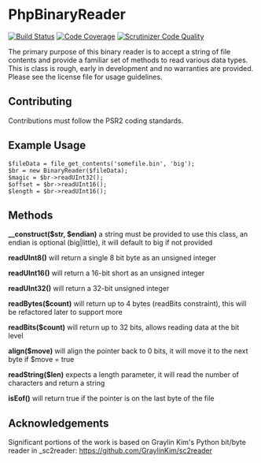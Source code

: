 PhpBinaryReader
===
[![Build Status](https://travis-ci.org/mdurrant/php-binary-reader.svg)](https://travis-ci.org/mdurrant/php-binary-reader)
[![Code Coverage](https://scrutinizer-ci.com/g/mdurrant/php-binary-reader/badges/coverage.png?b=master)](https://scrutinizer-ci.com/g/mdurrant/php-binary-reader/?branch=master)
[![Scrutinizer Code Quality](https://scrutinizer-ci.com/g/mdurrant/php-binary-reader/badges/quality-score.png?b=master)](https://scrutinizer-ci.com/g/mdurrant/php-binary-reader/?branch=master)

The primary purpose of this binary reader is to accept a string of file contents and provide a familiar set of methods
to read various data types. This is class is rough, early in development and no warranties are provided. Please see the 
license file for usage guidelines.

Contributing
---
Contributions must follow the PSR2 coding standards.

Example Usage
---
```
$fileData = file_get_contents('somefile.bin', 'big');
$br = new BinaryReader($fileData);
$magic = $br->readUInt32();
$offset = $br->readUInt16();
$length = $br->readUInt16();
```

Methods
---
**__construct($str, $endian)** a string must be provided to use this class, an endian is optional (big|little), it will default to big if not provided

**readUInt8()** will return a single 8 bit byte as an unsigned integer

**readUInt16()** will return a 16-bit short as an unsigned integer

**readUInt32()** will return a 32-bit unsigned integer

**readBytes($count)** will return up to 4 bytes (readBits constraint), this will be refactored later to support more

**readBits($count)** will return up to 32 bits, allows reading data at the bit level

**align($move)** will align the pointer back to 0 bits, it will move it to the next byte if $move = true

**readString($len)** expects a length parameter, it will read the number of characters and return a string

**isEof()** will return true if the pointer is on the last byte of the file

Acknowledgements
---
Significant portions of the work is based on Graylin Kim's Python bit/byte reader in _sc2reader: https://github.com/GraylinKim/sc2reader